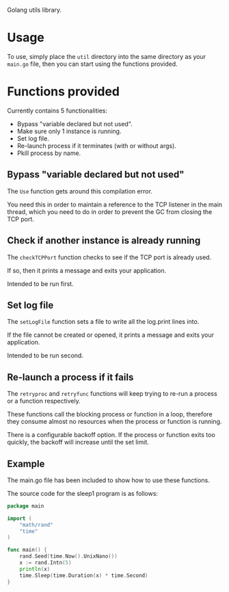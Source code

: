Golang utils library.

# Usage

To use, simply place the `util` directory into the same directory as your `main.go` file, then you can start using the functions provided.

# Functions provided

Currently contains 5 functionalities:

* Bypass "variable declared but not used".
* Make sure only 1 instance is running.
* Set log file.
* Re-launch process if it terminates (with or without args).
* Pkill process by name.

## Bypass "variable declared but not used"

The `Use` function gets around this compilation error.

You need this in order to maintain a reference to the TCP listener in the main thread, which you need to do in order to prevent the GC from closing the TCP port. 

## Check if another instance is already running

The `checkTCPPort` function checks to see if the TCP port is already used. 

If so, then it prints a message and exits your application.

Intended to be run first.

## Set log file

The `setLogFile` function sets a file to write all the log.print lines into.

If the file cannot be created or opened, it prints a message and exits your application.

Intended to be run second.

## Re-launch a process if it fails

The `retryproc` and `retryfunc` functions will keep trying to re-run a process or a function respectively.

These functions call the blocking process or function in a loop, therefore they consume almost no resources when the process or function is running.

There is a configurable backoff option. If the process or function exits too quickly, the backoff will increase until the set limit.

## Example

The main.go file has been included to show how to use these functions.

The source code for the sleep1 program is as follows:

```go
package main

import (
	"math/rand"
	"time"
)

func main() {
	rand.Seed(time.Now().UnixNano())
	x := rand.Intn(5)
	println(x)
	time.Sleep(time.Duration(x) * time.Second)
}
```
